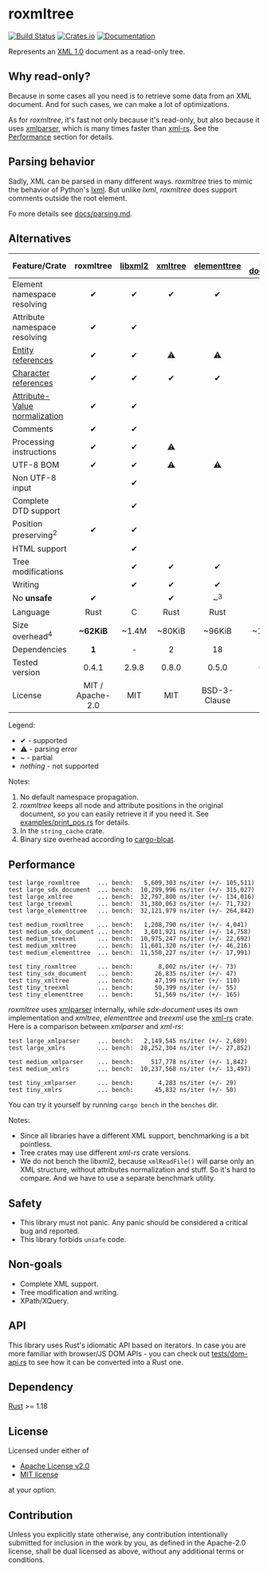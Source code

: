 # roxmltree
[![Build Status](https://travis-ci.org/RazrFalcon/roxmltree.svg?branch=master)](https://travis-ci.org/RazrFalcon/roxmltree)
[![Crates.io](https://img.shields.io/crates/v/roxmltree.svg)](https://crates.io/crates/roxmltree)
[![Documentation](https://docs.rs/roxmltree/badge.svg)](https://docs.rs/roxmltree)

Represents an [XML 1.0](https://www.w3.org/TR/xml/) document as a read-only tree.

## Why read-only?

Because in some cases all you need is to retrieve some data from an XML document.
And for such cases, we can make a lot of optimizations.

As for *roxmltree*, it's fast not only because it's read-only, but also because
it uses [xmlparser], which is many times faster than [xml-rs].
See the [Performance](#performance) section for details.

## Parsing behavior

Sadly, XML can be parsed in many different ways. *roxmltree* tries to mimic the
behavior of Python's [lxml](https://lxml.de/).
But unlike *lxml*, *roxmltree* does support comments outside the root element.

Fo more details see [docs/parsing.md](https://github.com/RazrFalcon/roxmltree/blob/master/docs/parsing.md).

## Alternatives

| Feature/Crate                   | roxmltree        | [libxml2]        | [xmltree]        | [elementtree]    | [sxd-document]   | [treexml]        |
| ------------------------------- | :--------------: | :--------------: | :--------------: | :--------------: | :--------------: | :--------------: |
| Element namespace resolving     | ✔                | ✔                | ✔                | ✔               | ~<sup>1</sup>     |                  |
| Attribute namespace resolving   | ✔                | ✔                |                  |                  | ✔                |                  |
| [Entity references]             | ✔                | ✔                | ⚠                | ⚠                | ⚠             | ⚠                |
| [Character references]          | ✔                | ✔                | ✔                | ✔                | ✔                | ✔                |
| [Attribute-Value normalization] | ✔                | ✔                |                  |                  |                  |                  |
| Comments                        | ✔                | ✔                |                  |                  | ✔                |                  |
| Processing instructions         | ✔                | ✔                | ⚠                |                  | ✔               |                  |
| UTF-8 BOM                       | ✔                | ✔                | ⚠               | ⚠               | ⚠               | ⚠                |
| Non UTF-8 input                 |                  | ✔                 |                  |                  |                  |                  |
| Complete DTD support            |                  | ✔                |                  |                  |                  |                  |
| Position preserving<sup>2</sup> | ✔                | ✔                |                 |                 |                 |                  |
| HTML support                    |                  | ✔                |                  |                  |                  |                  |
| Tree modifications              |                  | ✔                | ✔                | ✔                | ✔                | ✔                |
| Writing                         |                  | ✔                | ✔                | ✔                | ✔                | ✔                |
| No **unsafe**                   | ✔                |                  | ✔                | ~<sup>3</sup>    |                  | ✔                |
| Language                        | Rust             | C                | Rust             | Rust             | Rust             | Rust             |
| Size overhead<sup>4</sup>       | **~62KiB**       | ~1.4M            | ~80KiB           | ~96KiB           | ~130KiB          | ~110KiB          |
| Dependencies                    | **1**            | -                | 2                | 18               | 2                | 14               |
| Tested version                  | 0.4.1            | 2.9.8            | 0.8.0            | 0.5.0            | 0.2.6            | 0.7.0            |
| License                         | MIT / Apache-2.0 | MIT              | MIT              | BSD-3-Clause     | MIT              | MIT              |

Legend:

- ✔ - supported
- ⚠ - parsing error
- ~ - partial
- *nothing* - not supported

Notes:

1. No default namespace propagation.
2. *roxmltree* keeps all node and attribute positions in the original document,
   so you can easily retrieve it if you need it.
   See [examples/print_pos.rs](examples/print_pos.rs) for details.
3. In the `string_cache` crate.
4. Binary size overhead according to [cargo-bloat](https://github.com/RazrFalcon/cargo-bloat).

[Entity references]: https://www.w3.org/TR/REC-xml/#dt-entref
[Character references]: https://www.w3.org/TR/REC-xml/#NT-CharRef
[Attribute-Value Normalization]: https://www.w3.org/TR/REC-xml/#AVNormalize

[libxml2]: http://xmlsoft.org/
[xmltree]: https://crates.io/crates/xmltree
[elementtree]: https://crates.io/crates/elementtree
[treexml]: https://crates.io/crates/treexml
[sxd-document]: https://crates.io/crates/sxd-document

## Performance

```text
test large_roxmltree     ... bench:   5,609,303 ns/iter (+/- 105,511)
test large_sdx_document  ... bench:  10,299,996 ns/iter (+/- 315,027)
test large_xmltree       ... bench:  32,797,800 ns/iter (+/- 134,016)
test large_treexml       ... bench:  31,380,063 ns/iter (+/- 71,732)
test large_elementtree   ... bench:  32,121,979 ns/iter (+/- 264,842)

test medium_roxmltree    ... bench:   1,208,790 ns/iter (+/- 4,041)
test medium_sdx_document ... bench:   3,601,921 ns/iter (+/- 14,758)
test medium_treexml      ... bench:  10,975,247 ns/iter (+/- 22,692)
test medium_xmltree      ... bench:  11,601,320 ns/iter (+/- 46,216)
test medium_elementtree  ... bench:  11,550,227 ns/iter (+/- 17,991)

test tiny_roxmltree      ... bench:       8,002 ns/iter (+/- 73)
test tiny_sdx_document   ... bench:      26,835 ns/iter (+/- 47)
test tiny_xmltree        ... bench:      47,199 ns/iter (+/- 110)
test tiny_treexml        ... bench:      50,399 ns/iter (+/- 55)
test tiny_elementtree    ... bench:      51,569 ns/iter (+/- 165)
```

*roxmltree* uses [xmlparser] internally,
while *sdx-document* uses its own implementation and *xmltree*, *elementtree*
and *treexml* use the [xml-rs] crate.
Here is a comparison between *xmlparser* and *xml-rs*:

```text
test large_xmlparser     ... bench:   2,149,545 ns/iter (+/- 2,689)
test large_xmlrs         ... bench:  28,252,304 ns/iter (+/- 27,852)

test medium_xmlparser    ... bench:     517,778 ns/iter (+/- 1,842)
test medium_xmlrs        ... bench:  10,237,568 ns/iter (+/- 13,497)

test tiny_xmlparser      ... bench:       4,283 ns/iter (+/- 29)
test tiny_xmlrs          ... bench:      45,832 ns/iter (+/- 50)
```

You can try it yourself by running `cargo bench` in the `benches` dir.

Notes:

- Since all libraries have a different XML support, benchmarking is a bit pointless.
- Tree crates may use different *xml-rs* crate versions.
- We do not bench the libxml2, because `xmlReadFile()` will parse only an XML structure,
  without attributes normalization and stuff. So it's hard to compare.
  And we have to use a separate benchmark utility.

[xml-rs]: https://crates.io/crates/xml-rs
[xmlparser]: https://crates.io/crates/xmlparser

## Safety

- This library must not panic. Any panic should be considered a critical bug and reported.
- This library forbids `unsafe` code.

## Non-goals

- Complete XML support.
- Tree modification and writing.
- XPath/XQuery.

## API

This library uses Rust's idiomatic API based on iterators.
In case you are more familiar with browser/JS DOM APIs - you can check out
[tests/dom-api.rs](tests/dom-api.rs) to see how it can be converted into a Rust one.

## Dependency

[Rust](https://www.rust-lang.org/) >= 1.18

## License

Licensed under either of

- [Apache License v2.0](LICENSE-APACHE)
- [MIT license](LICENSE-MIT)

at your option.

## Contribution

Unless you explicitly state otherwise, any contribution intentionally submitted
for inclusion in the work by you, as defined in the Apache-2.0 license, shall be
dual licensed as above, without any additional terms or conditions.
